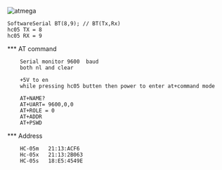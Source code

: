 ![atmega](https://github.com/abdulmukit98/peripherals/blob/main/images/atmega328-pinout.png)


    SoftwareSerial BT(8,9); // BT(Tx,Rx)
    hc05 TX = 8
    hc05 RX = 9


*** AT command

        Serial monitor 9600  baud
        both nl and clear
    
        +5V to en
        while pressing hc05 butten then power to enter at+command mode

        AT+NAME?
        AT+UART= 9600,0,0
        AT+ROLE = 0
        AT+ADDR
        AT+PSWD
        
*** Address

        HC-05m   21:13:ACF6
        Hc-05x   21:13:2B063
        HC-05s   18:E5:4549E

        
